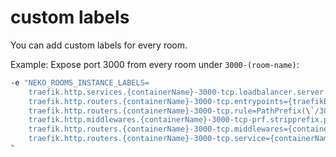 # custom labels

You can add custom labels for every room.

Example: Expose port 3000 from every room under `3000-(room-name)`:

```bash
-e "NEKO_ROOMS_INSTANCE_LABELS=
    traefik.http.services.{containerName}-3000-tcp.loadbalancer.server.port=3000
    traefik.http.routers.{containerName}-3000-tcp.entrypoints={traefikEntrypoint}
    traefik.http.routers.{containerName}-3000-tcp.rule=PathPrefix(\`/3000-{roomName}\`)
    traefik.http.middlewares.{containerName}-3000-tcp-prf.stripprefix.prefixes=/3000-{roomName}/
    traefik.http.routers.{containerName}-3000-tcp.middlewares={containerName}-3000-tcp-prf
    traefik.http.routers.{containerName}-3000-tcp.service={containerName}-3000-tcp
"
```
